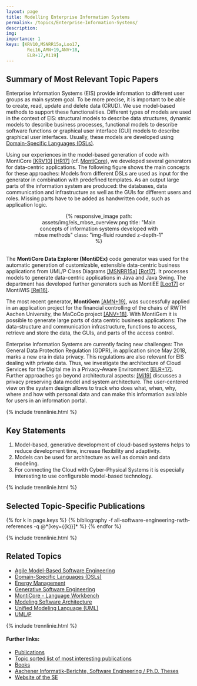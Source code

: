 ```yaml
---
layout: page
title: Modelling Enterprise Information Systems
permalink: /topics/Enterprise-Information-Systems/
description:
img:
importance: 1
keys: [KRV10,MSNRR15a,Loo17,
        Rei16,AMN+19,ANV+18,
        ELR+17,Mi19]
---
```


## Summary of Most Relevant Topic Papers

Enterprise Information Systems (EIS) provide information to different user
groups as main system goal. To be more precise, it is important to be able
to create,
read, update and delete data (CRUD). We use model-based methods to
support these functionalities.
Different types of models are used in the context of EIS:
structural models to describe data structures, dynamic models to describe
business processes, functional models to describe software functions or
graphical user interface (GUI) models to describe graphical user interfaces.
Usually, these models
are developed using 
[Domain-Specific Languages (DSLs)](/topics/Domain-Specific-Languages).

Using our experiences in the model-based generation of code with
MontiCore [[KRV10]](#KRV10) [[HR17]](#HR17) 
(cf. [MontiCore](/topics/MontiCore)),
we developed several generators for data-centric applications.
The following figure shows the main concepts for these approaches:
Models from different DSLs are used as input for the generator in combination
with predefined templates. As an output large parts of the information system
are produced: the databases, data communication and infrastructure as well as
the GUIs for different users and roles. Missing parts have to be added as
handwritten code, such as application logic.

<center>
<div class="row" style="width: 70%">
    <div class="col-sm mt-3 mt-md-0">
        {% responsive_image path: assets/img/eis_mbse_overview.png 
        title: "Main concepts of information systems developed with mbse methods" 
        class: "img-fluid rounded z-depth-1" %}
    </div>
</div>
</center>
<br />

The **MontiCore Data Explorer (MontiDEx)** code generator was used
for the automatic generation of customizable, extensible data-centric
business applications from UML/P Class Diagrams 
[[MSNRR15a]](#MSNRR15a) [[Rot17]](#Rot17).
It processes models to generate data-centric applications in Java and
Java Swing. The department has developed further generators such as
MontiEE [[Loo17]](#Loo17) or MontiWIS [[Rei16]](#Rei16).

The most recent generator, **MontiGem** [[AMN+19]](#AMN+19), was successfully
applied
in an application project for the financial controlling of the chairs of RWTH
Aachen University, the MaCoCo project [[ANV+18]](#ANV+18). With MontiGem it is
possible to generate large parts of data centric business applications: The
data-structure and communication infrastructure, functions to access,
retrieve and store the data, the GUIs, and parts of the access
control.

Enterprise Information Systems are currently facing new challenges: 
The General Data Protection Regulation (GDPR), in application since May 2018,
marks a new era in data privacy. This regulations are also relevant for EIS
dealing with private data.
Thus, we investigate the architecture of Cloud Services for
the Digital me in a Privacy-Aware Environment [[ELR+17]](#ELR+17).
Further approaches go beyond architectural aspects: [[Mi19]](#Mi19)
discusses a privacy preserving data model and system architecture.
The user-centered view on the system design allows to track who does
what, when, why, where and how with personal data and can make this
information available for users in an information portal.



{% include trennlinie.html %}

## Key Statements
1. Model-based, generative development of cloud-based systems helps to reduce 
development time, increase flexibility and adaptivity.
2. Models can be used for architecture as well as domain and data modeling.
3. For connecting the Cloud with Cyber-Physical Systems it is especially 
interesting to use configurable model-based technology.

{% include trennlinie.html %}

## Selected Topic-Specific Publications

<div class="publications">
  {% for k in page.keys %}
    {% bibliography -f all-software-engineering-rwth-references -q @*[key={{k}}]* %}
  {% endfor %}
</div>

{% include trennlinie.html %}

## Related Topics
- [Agile Model-Based Software Engineering](/topics/Agile-MBSE)
- [Domain-Specific Languages (DSLs)](/topics/Domain-Specific-Languages)
- [Energy Management](/topics/Energy-Management)
- [Generative Software Engineering](/topics/Generative-SE)
- [MontiCore - Language Workbench](/topics/MontiCore)
- [Modeling Software Architecture](/topics/Software-Architecture)
- [Unified Modeling Language (UML)](/topics/Unified-Modeling-Language)
- [UML/P](/topics/UML-P)

{% include trennlinie.html %}

#### Further links:

- [Publications](/publications)
- [Topic sorted list of most interesting publications](/topics)
- [Books](/books)
- [Aachener Informatik-Berichte, Software Engineering / Ph.D. Theses](/phdtheses)
- [Website of the SE](https://www.se-rwth.de)
